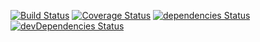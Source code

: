 [![Build Status](https://travis-ci.org/mikemellor11/quiz-api.svg?branch=master)](https://travis-ci.org/mikemellor11/quiz-api) [![Coverage Status](https://coveralls.io/repos/github/mikemellor11/quiz-api/badge.svg?branch=master)](https://coveralls.io/github/mikemellor11/quiz-api?branch=master) [![dependencies Status](https://david-dm.org/mikemellor11/quiz-api/status.svg)](https://david-dm.org/mikemellor11/quiz-api) [![devDependencies Status](https://david-dm.org/mikemellor11/quiz-api/dev-status.svg)](https://david-dm.org/mikemellor11/quiz-api?type=dev)